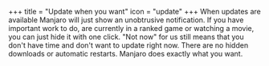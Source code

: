+++
title = "Update when you want"
icon = "update"
+++
When updates are available Manjaro will just show an unobtrusive notification. If you have important work to do, are currently in a ranked game or watching a movie, you can just hide it with one click. "Not now" for us still means that you don't have time and don't want to update right now. There are no hidden downloads or automatic restarts. Manjaro does exactly what you want.

